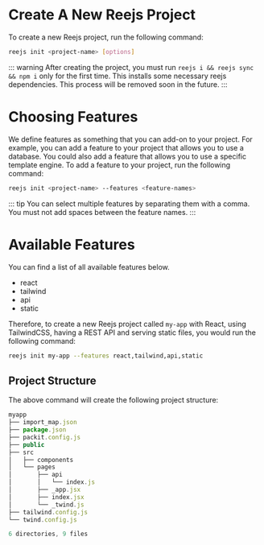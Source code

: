 # Create A New Reejs Project

To create a new Reejs project, run the following command:

```sh
reejs init <project-name> [options]
```

::: warning
After creating the project, you must run `reejs i && reejs sync && npm i` only for the first time. This installs some necessary reejs dependencies. This process will be removed soon in the future.
:::

# Choosing Features

We define features as something that you can add-on to your project. For example, you can add a feature to your project that allows you to use a database. You could also add a feature that allows you to use a specific template engine.
To add a feature to your project, run the following command:

```sh
reejs init <project-name> --features <feature-names>
```

::: tip
You can select multiple features by separating them with a comma. You must not add spaces between the feature names.
:::

# Available Features

You can find a list of all available features below.

- react
- tailwind
- api
- static

Therefore, to create a new Reejs project called `my-app` with React, using TailwindCSS, having a REST API and serving static files, you would run the following command:

```sh
reejs init my-app --features react,tailwind,api,static
```

## Project Structure

The above command will create the following project structure:

```js
myapp
├── import_map.json
├── package.json
├── packit.config.js
├── public
├── src
│   ├── components
│   └── pages
│       ├── api
│       │   └── index.js
│       ├── _app.jsx
│       ├── index.jsx
│       └── _twind.js
├── tailwind.config.js
└── twind.config.js

6 directories, 9 files
```
